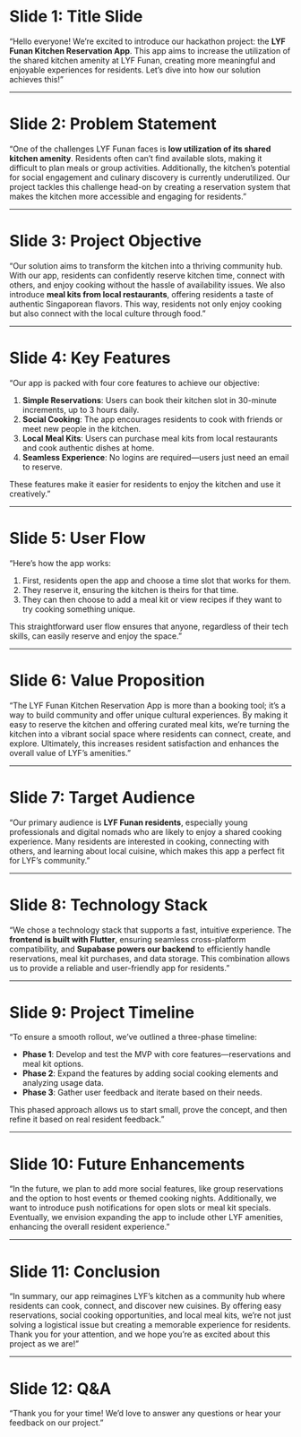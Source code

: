 # Slide 1: Title Slide

“Hello everyone! We’re excited to introduce our hackathon project: the **LYF Funan Kitchen Reservation App**. This app aims to increase the utilization of the shared kitchen amenity at LYF Funan, creating more meaningful and enjoyable experiences for residents. Let’s dive into how our solution achieves this!”

---

# Slide 2: Problem Statement

“One of the challenges LYF Funan faces is **low utilization of its shared kitchen amenity**. Residents often can’t find available slots, making it difficult to plan meals or group activities. Additionally, the kitchen’s potential for social engagement and culinary discovery is currently underutilized. Our project tackles this challenge head-on by creating a reservation system that makes the kitchen more accessible and engaging for residents.”

---

# Slide 3: Project Objective

“Our solution aims to transform the kitchen into a thriving community hub. With our app, residents can confidently reserve kitchen time, connect with others, and enjoy cooking without the hassle of availability issues. We also introduce **meal kits from local restaurants**, offering residents a taste of authentic Singaporean flavors. This way, residents not only enjoy cooking but also connect with the local culture through food.”

---

# Slide 4: Key Features

“Our app is packed with four core features to achieve our objective:

1. **Simple Reservations**: Users can book their kitchen slot in 30-minute increments, up to 3 hours daily.
2. **Social Cooking**: The app encourages residents to cook with friends or meet new people in the kitchen.
3. **Local Meal Kits**: Users can purchase meal kits from local restaurants and cook authentic dishes at home.
4. **Seamless Experience**: No logins are required—users just need an email to reserve.

These features make it easier for residents to enjoy the kitchen and use it creatively.”

---

# Slide 5: User Flow

“Here’s how the app works:
1. First, residents open the app and choose a time slot that works for them.
2. They reserve it, ensuring the kitchen is theirs for that time.
3. They can then choose to add a meal kit or view recipes if they want to try cooking something unique.

This straightforward user flow ensures that anyone, regardless of their tech skills, can easily reserve and enjoy the space.”

---

# Slide 6: Value Proposition

“The LYF Funan Kitchen Reservation App is more than a booking tool; it’s a way to build community and offer unique cultural experiences. By making it easy to reserve the kitchen and offering curated meal kits, we’re turning the kitchen into a vibrant social space where residents can connect, create, and explore. Ultimately, this increases resident satisfaction and enhances the overall value of LYF’s amenities.”

---

# Slide 7: Target Audience

“Our primary audience is **LYF Funan residents**, especially young professionals and digital nomads who are likely to enjoy a shared cooking experience. Many residents are interested in cooking, connecting with others, and learning about local cuisine, which makes this app a perfect fit for LYF’s community.”

---

# Slide 8: Technology Stack

“We chose a technology stack that supports a fast, intuitive experience. The **frontend is built with Flutter**, ensuring seamless cross-platform compatibility, and **Supabase powers our backend** to efficiently handle reservations, meal kit purchases, and data storage. This combination allows us to provide a reliable and user-friendly app for residents.”

---

# Slide 9: Project Timeline

“To ensure a smooth rollout, we’ve outlined a three-phase timeline:

- **Phase 1**: Develop and test the MVP with core features—reservations and meal kit options.
- **Phase 2**: Expand the features by adding social cooking elements and analyzing usage data.
- **Phase 3**: Gather user feedback and iterate based on their needs.

This phased approach allows us to start small, prove the concept, and then refine it based on real resident feedback.”

---

# Slide 10: Future Enhancements

“In the future, we plan to add more social features, like group reservations and the option to host events or themed cooking nights. Additionally, we want to introduce push notifications for open slots or meal kit specials. Eventually, we envision expanding the app to include other LYF amenities, enhancing the overall resident experience.”

---

# Slide 11: Conclusion

“In summary, our app reimagines LYF’s kitchen as a community hub where residents can cook, connect, and discover new cuisines. By offering easy reservations, social cooking opportunities, and local meal kits, we’re not just solving a logistical issue but creating a memorable experience for residents. Thank you for your attention, and we hope you’re as excited about this project as we are!”

---

# Slide 12: Q&A

“Thank you for your time! We’d love to answer any questions or hear your feedback on our project.”
